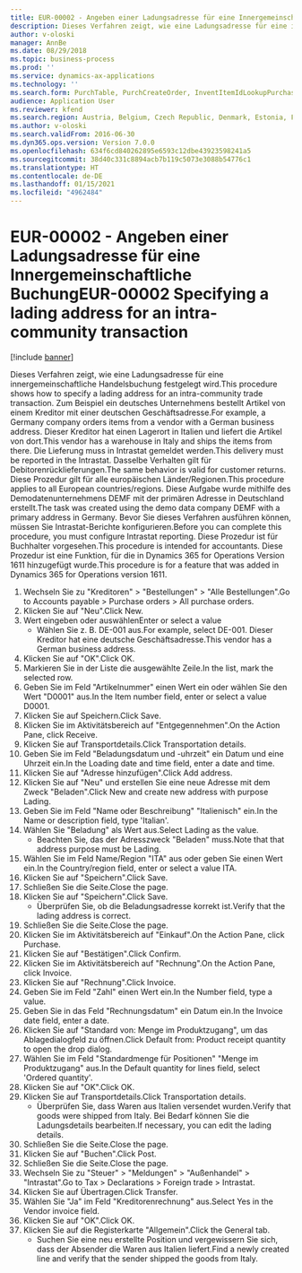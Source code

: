 ```yaml
---
title: EUR-00002 - Angeben einer Ladungsadresse für eine Innergemeinschaftliche Buchung
description: Dieses Verfahren zeigt, wie eine Ladungsadresse für eine innergemeinschaftliche Handelsbuchung festgelegt wird.
author: v-oloski
manager: AnnBe
ms.date: 08/29/2018
ms.topic: business-process
ms.prod: ''
ms.service: dynamics-ax-applications
ms.technology: ''
ms.search.form: PurchTable, PurchCreateOrder, InventItemIdLookupPurchase, TransportationDocument, LogisticsPostalAddress, SysLookupMultiSelectGrid,  VendEditInvoice, VendEditInvoiceDefaultQuantityForLinesDropDialog, Intrastat, SysQueryForm
audience: Application User
ms.reviewer: kfend
ms.search.region: Austria, Belgium, Czech Republic, Denmark, Estonia, Finland, France, Germany, Hungary, Ireland, Italy, Latvia, Lithuania, Netherlands, Poland, Spain, Sweden, United Kingdom
ms.author: v-oloski
ms.search.validFrom: 2016-06-30
ms.dyn365.ops.version: Version 7.0.0
ms.openlocfilehash: 634f6cd840262895e6593c12dbe43923598241a5
ms.sourcegitcommit: 38d40c331c8894acb7b119c5073e3088b54776c1
ms.translationtype: HT
ms.contentlocale: de-DE
ms.lasthandoff: 01/15/2021
ms.locfileid: "4962484"
---
```

# <a name="eur-00002-specifying-a-lading-address-for-an-intra-community-transaction"></a><span data-ttu-id="dcde3-103">EUR-00002 - Angeben einer Ladungsadresse für eine Innergemeinschaftliche Buchung</span><span class="sxs-lookup"><span data-stu-id="dcde3-103">EUR-00002 Specifying a lading address for an intra-community transaction</span></span>

[!include [banner](../../includes/banner.md)]

<span data-ttu-id="dcde3-104">Dieses Verfahren zeigt, wie eine Ladungsadresse für eine innergemeinschaftliche Handelsbuchung festgelegt wird.</span><span class="sxs-lookup"><span data-stu-id="dcde3-104">This procedure shows how to specify a lading address for an intra-community trade transaction.</span></span> <span data-ttu-id="dcde3-105">Zum Beispiel ein deutsches Unternehmens bestellt Artikel von einem Kreditor mit einer deutschen Geschäftsadresse.</span><span class="sxs-lookup"><span data-stu-id="dcde3-105">For example, a Germany company orders items from a vendor with a German business address.</span></span> <span data-ttu-id="dcde3-106">Dieser Kreditor hat einen Lagerort in Italien und liefert die Artikel von dort.</span><span class="sxs-lookup"><span data-stu-id="dcde3-106">This vendor has a warehouse in Italy and ships the items from there.</span></span> <span data-ttu-id="dcde3-107">Die Lieferung muss in Intrastat gemeldet werden.</span><span class="sxs-lookup"><span data-stu-id="dcde3-107">This delivery must be reported in the Intrastat.</span></span> <span data-ttu-id="dcde3-108">Dasselbe Verhalten gilt für Debitorenrücklieferungen.</span><span class="sxs-lookup"><span data-stu-id="dcde3-108">The same behavior is valid for customer returns.</span></span>
<span data-ttu-id="dcde3-109">Diese Prozedur gilt für alle europäischen Länder/Regionen.</span><span class="sxs-lookup"><span data-stu-id="dcde3-109">This procedure applies to all European countries/regions.</span></span> <span data-ttu-id="dcde3-110">Diese Aufgabe wurde mithilfe des Demodatenunternehmens DEMF mit der primären Adresse in Deutschland erstellt.</span><span class="sxs-lookup"><span data-stu-id="dcde3-110">The task was created using the demo data company DEMF with a primary address in Germany.</span></span> <span data-ttu-id="dcde3-111">Bevor Sie dieses Verfahren ausführen können, müssen Sie Intrastat-Berichte konfigurieren.</span><span class="sxs-lookup"><span data-stu-id="dcde3-111">Before you can complete this procedure, you must configure Intrastat reporting.</span></span> <span data-ttu-id="dcde3-112">Diese Prozedur ist für Buchhalter vorgesehen.</span><span class="sxs-lookup"><span data-stu-id="dcde3-112">This procedure is intended for accountants.</span></span> <span data-ttu-id="dcde3-113">Diese Prozedur ist eine Funktion, für die in Dynamics 365 for Operations Version 1611 hinzugefügt wurde.</span><span class="sxs-lookup"><span data-stu-id="dcde3-113">This procedure is for a feature that was added in Dynamics 365 for Operations version 1611.</span></span>

1. <span data-ttu-id="dcde3-114">Wechseln Sie zu "Kreditoren" > "Bestellungen" > "Alle Bestellungen".</span><span class="sxs-lookup"><span data-stu-id="dcde3-114">Go to Accounts payable > Purchase orders > All purchase orders.</span></span>
2. <span data-ttu-id="dcde3-115">Klicken Sie auf "Neu".</span><span class="sxs-lookup"><span data-stu-id="dcde3-115">Click New.</span></span>
3. <span data-ttu-id="dcde3-116">Wert eingeben oder auswählen</span><span class="sxs-lookup"><span data-stu-id="dcde3-116">Enter or select a value</span></span>
    * <span data-ttu-id="dcde3-117">Wählen Sie z. B. DE-001 aus.</span><span class="sxs-lookup"><span data-stu-id="dcde3-117">For example, select DE-001.</span></span> <span data-ttu-id="dcde3-118">Dieser Kreditor hat eine deutsche Geschäftsadresse.</span><span class="sxs-lookup"><span data-stu-id="dcde3-118">This vendor has a German business address.</span></span>  
4. <span data-ttu-id="dcde3-119">Klicken Sie auf "OK".</span><span class="sxs-lookup"><span data-stu-id="dcde3-119">Click OK.</span></span>
5. <span data-ttu-id="dcde3-120">Markieren Sie in der Liste die ausgewählte Zeile.</span><span class="sxs-lookup"><span data-stu-id="dcde3-120">In the list, mark the selected row.</span></span>
6. <span data-ttu-id="dcde3-121">Geben Sie im Feld "Artikelnummer" einen Wert ein oder wählen Sie den Wert "D0001" aus.</span><span class="sxs-lookup"><span data-stu-id="dcde3-121">In the Item number field, enter or select a value D0001.</span></span>
7. <span data-ttu-id="dcde3-122">Klicken Sie auf Speichern.</span><span class="sxs-lookup"><span data-stu-id="dcde3-122">Click Save.</span></span>
8. <span data-ttu-id="dcde3-123">Klicken Sie im Aktivitätsbereich auf "Entgegennehmen".</span><span class="sxs-lookup"><span data-stu-id="dcde3-123">On the Action Pane, click Receive.</span></span>
9. <span data-ttu-id="dcde3-124">Klicken Sie auf Transportdetails.</span><span class="sxs-lookup"><span data-stu-id="dcde3-124">Click Transportation details.</span></span>
10. <span data-ttu-id="dcde3-125">Geben Sie im Feld "Beladungsdatum und -uhrzeit" ein Datum und eine Uhrzeit ein.</span><span class="sxs-lookup"><span data-stu-id="dcde3-125">In the Loading date and time field, enter a date and time.</span></span>
11. <span data-ttu-id="dcde3-126">Klicken Sie auf "Adresse hinzufügen".</span><span class="sxs-lookup"><span data-stu-id="dcde3-126">Click Add address.</span></span>
12. <span data-ttu-id="dcde3-127">Klicken Sie auf "Neu" und erstellen Sie eine neue Adresse mit dem Zweck "Beladen".</span><span class="sxs-lookup"><span data-stu-id="dcde3-127">Click New and create new address with purpose Lading.</span></span>
13. <span data-ttu-id="dcde3-128">Geben Sie im Feld "Name oder Beschreibung" "Italienisch" ein.</span><span class="sxs-lookup"><span data-stu-id="dcde3-128">In the Name or description field, type 'Italian'.</span></span>
14. <span data-ttu-id="dcde3-129">Wählen Sie "Beladung" als Wert aus.</span><span class="sxs-lookup"><span data-stu-id="dcde3-129">Select Lading as the value.</span></span>
    * <span data-ttu-id="dcde3-130">Beachten Sie, das der Adresszweck "Beladen" muss.</span><span class="sxs-lookup"><span data-stu-id="dcde3-130">Note that that address purpose must be Lading.</span></span>  
15. <span data-ttu-id="dcde3-131">Wählen Sie im Feld Name/Region "ITA" aus oder geben Sie einen Wert ein.</span><span class="sxs-lookup"><span data-stu-id="dcde3-131">In the Country/region field, enter or select a value ITA.</span></span>
16. <span data-ttu-id="dcde3-132">Klicken Sie auf "Speichern".</span><span class="sxs-lookup"><span data-stu-id="dcde3-132">Click Save.</span></span>
17. <span data-ttu-id="dcde3-133">Schließen Sie die Seite.</span><span class="sxs-lookup"><span data-stu-id="dcde3-133">Close the page.</span></span>
18. <span data-ttu-id="dcde3-134">Klicken Sie auf "Speichern".</span><span class="sxs-lookup"><span data-stu-id="dcde3-134">Click Save.</span></span>
    * <span data-ttu-id="dcde3-135">Überprüfen Sie, ob die Beladungsadresse korrekt ist.</span><span class="sxs-lookup"><span data-stu-id="dcde3-135">Verify that the lading address is correct.</span></span>  
19. <span data-ttu-id="dcde3-136">Schließen Sie die Seite.</span><span class="sxs-lookup"><span data-stu-id="dcde3-136">Close the page.</span></span>
20. <span data-ttu-id="dcde3-137">Klicken Sie im Aktivitätsbereich auf "Einkauf".</span><span class="sxs-lookup"><span data-stu-id="dcde3-137">On the Action Pane, click Purchase.</span></span>
21. <span data-ttu-id="dcde3-138">Klicken Sie auf "Bestätigen".</span><span class="sxs-lookup"><span data-stu-id="dcde3-138">Click Confirm.</span></span>
22. <span data-ttu-id="dcde3-139">Klicken Sie im Aktivitätsbereich auf "Rechnung".</span><span class="sxs-lookup"><span data-stu-id="dcde3-139">On the Action Pane, click Invoice.</span></span>
23. <span data-ttu-id="dcde3-140">Klicken Sie auf "Rechnung".</span><span class="sxs-lookup"><span data-stu-id="dcde3-140">Click Invoice.</span></span>
24. <span data-ttu-id="dcde3-141">Geben Sie im Feld "Zahl" einen Wert ein.</span><span class="sxs-lookup"><span data-stu-id="dcde3-141">In the Number field, type a value.</span></span>
25. <span data-ttu-id="dcde3-142">Geben Sie in das Feld "Rechnungsdatum" ein Datum ein.</span><span class="sxs-lookup"><span data-stu-id="dcde3-142">In the Invoice date field, enter a date.</span></span>
26. <span data-ttu-id="dcde3-143">Klicken Sie auf "Standard von: Menge im Produktzugang", um das Ablagedialogfeld zu öffnen.</span><span class="sxs-lookup"><span data-stu-id="dcde3-143">Click Default from: Product receipt quantity to open the drop dialog.</span></span>
27. <span data-ttu-id="dcde3-144">Wählen Sie im Feld "Standardmenge für Positionen" "Menge im Produktzugang" aus.</span><span class="sxs-lookup"><span data-stu-id="dcde3-144">In the Default quantity for lines field, select 'Ordered quantity'.</span></span>
28. <span data-ttu-id="dcde3-145">Klicken Sie auf "OK".</span><span class="sxs-lookup"><span data-stu-id="dcde3-145">Click OK.</span></span>
29. <span data-ttu-id="dcde3-146">Klicken Sie auf Transportdetails.</span><span class="sxs-lookup"><span data-stu-id="dcde3-146">Click Transportation details.</span></span>
    * <span data-ttu-id="dcde3-147">Überprüfen Sie, dass Waren aus Italien versendet wurden.</span><span class="sxs-lookup"><span data-stu-id="dcde3-147">Verify that goods were shipped from Italy.</span></span> <span data-ttu-id="dcde3-148">Bei Bedarf können Sie die Ladungsdetails bearbeiten.</span><span class="sxs-lookup"><span data-stu-id="dcde3-148">If necessary, you can edit the lading details.</span></span>  
30. <span data-ttu-id="dcde3-149">Schließen Sie die Seite.</span><span class="sxs-lookup"><span data-stu-id="dcde3-149">Close the page.</span></span>
31. <span data-ttu-id="dcde3-150">Klicken Sie auf "Buchen".</span><span class="sxs-lookup"><span data-stu-id="dcde3-150">Click Post.</span></span>
32. <span data-ttu-id="dcde3-151">Schließen Sie die Seite.</span><span class="sxs-lookup"><span data-stu-id="dcde3-151">Close the page.</span></span>
33. <span data-ttu-id="dcde3-152">Wechseln Sie zu "Steuer" > "Meldungen" > "Außenhandel" > "Intrastat".</span><span class="sxs-lookup"><span data-stu-id="dcde3-152">Go to Tax > Declarations > Foreign trade > Intrastat.</span></span>
34. <span data-ttu-id="dcde3-153">Klicken Sie auf Übertragen.</span><span class="sxs-lookup"><span data-stu-id="dcde3-153">Click Transfer.</span></span>
35. <span data-ttu-id="dcde3-154">Wählen Sie "Ja" im Feld "Kreditorenrechnung" aus.</span><span class="sxs-lookup"><span data-stu-id="dcde3-154">Select Yes in the Vendor invoice field.</span></span>
36. <span data-ttu-id="dcde3-155">Klicken Sie auf "OK".</span><span class="sxs-lookup"><span data-stu-id="dcde3-155">Click OK.</span></span>
37. <span data-ttu-id="dcde3-156">Klicken Sie auf die Registerkarte "Allgemein".</span><span class="sxs-lookup"><span data-stu-id="dcde3-156">Click the General tab.</span></span>
    * <span data-ttu-id="dcde3-157">Suchen Sie eine neu erstellte Position und vergewissern Sie sich, dass der Absender die Waren aus Italien liefert.</span><span class="sxs-lookup"><span data-stu-id="dcde3-157">Find a newly created line and verify that the sender shipped the goods from Italy.</span></span>  

